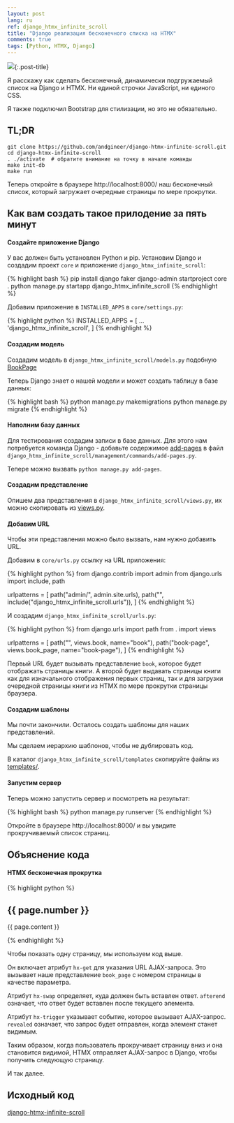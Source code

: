```yaml
---
layout: post
lang: ru
ref: django_htmx_infinite_scroll
title: "Django реализация бесконечного списка на HTMX"
comments: true
tags: [Python, HTMX, Django]
---
```


![](/images/python-scroll.png){:.post-title}

Я расскажу как сделать бесконечный, динамически подгружаемый список на Django и HTMX.
Ни единой строчки JavaScript, ни единого CSS.

Я также подключил Bootstrap для стилизации, но это не обязательно.

## TL;DR
    git clone https://github.com/andgineer/django-htmx-infinite-scroll.git
    cd django-htmx-infinite-scroll
    . ./activate  # обратите внимание на точку в начале команды
    make init-db
    make run

Теперь откройте в браузере http://localhost:8000/ наш бесконечный список, который загружает очередные страницы 
по мере прокрутки.

## Как вам создать такое прилодение за пять минут

#### Создайте приложение Django
У вас должен быть установлен Python и pip.
Установим Django и создадим проект `core`  и приложение `django_htmx_infinite_scroll`:

{% highlight bash %}
pip install django faker
django-admin startproject core .
python manage.py startapp django_htmx_infinite_scroll
{% endhighlight %}

Добавим приложение в `INSTALLED_APPS` в `core/settings.py`:

{% highlight python %}
INSTALLED_APPS = [
    ...
    'django_htmx_infinite_scroll',
]
{% endhighlight %}

#### Создадим модель
Создадим модель в `django_htmx_infinite_scroll/models.py` подобную [BookPage](https://github.com/andgineer/django-htmx-infinite-scroll/blob/84d91ed61b86eb8c7c315ac4ab14b91f9a9101fe/django_htmx_infinite_scroll/models.py#L5)

Теперь Django знает о нашей модели и может создать таблицу в базе данных:

{% highlight bash %}
python manage.py makemigrations
python manage.py migrate
{% endhighlight %}

#### Наполним базу данных
Для тестирования создадим записи в базе данных. Для этого нам потребуется команда Django - добавьте содержимое
[add-pages](https://github.com/andgineer/django-htmx-infinite-scroll/blob/84d91ed61b86eb8c7c315ac4ab14b91f9a9101fe/django_htmx_infinite_scroll/management/commands/add-pages.py#L1)
в файл `django_htmx_infinite_scroll/management/commands/add-pages.py`.

Тепере можно вызвать `python manage.py add-pages`.

#### Создадим представление
Опишем два представления в `django_htmx_infinite_scroll/views.py`, их можно скопировать из
[views.py](https://github.com/andgineer/django-htmx-infinite-scroll/blob/84d91ed61b86eb8c7c315ac4ab14b91f9a9101fe/django_htmx_infinite_scroll/views.py#L1).

#### Добавим URL
Чтобы эти представления можно было вызвать, нам нужно добавить URL.

Добавим в `core/urls.py` ссылку на URL приложения:

{% highlight python %}
from django.contrib import admin
from django.urls import include, path

urlpatterns = [
    path("admin/", admin.site.urls),
    path("", include("django_htmx_infinite_scroll.urls")),
]
{% endhighlight %}

И создадим `django_htmx_infinite_scroll/urls.py`:

{% highlight python %}
from django.urls import path
from . import views

urlpatterns = [
    path("", views.book, name="book"),
    path("book-page", views.book_page, name="book-page"),
]
{% endhighlight %}

Первый URL будет вызывать представление `book`, которое будет отображать страницы книги.
А второй будет выдавать страницы книги как для изначального отображения первых страниц, так и 
для загрузки очередной страницы книги из HTMX по мере прокрутки страницы браузера.

#### Создадим шаблоны
Мы почти закончили.
Осталось создать шаблоны для наших представлений.

Мы сделаем иерархию шаблонов, чтобы не дублировать код.

В каталог `django_htmx_infinite_scroll/templates` скопируйте файлы из
[templates/](https://github.com/andgineer/django-htmx-infinite-scroll/tree/main/django_htmx_infinite_scroll/templates).

#### Запустим сервер
Теперь можно запустить сервер и посмотреть на результат:

{% highlight bash %}
python manage.py runserver
{% endhighlight %}

Откройте в браузере http://localhost:8000/ и вы увидите прокручиваемый список страниц.

## Объяснение кода
#### HTMX бесконечная прокрутка
{% highlight python %}
<div class="row justify-content-center"
        hx-get="{% url 'book-page' %}?page-number={{ page.number|add:1 }}"
        hx-swap="afterend"
        hx-trigger="revealed"
    <div id="page-{{ page.number }}" class="col-10">
        <h2 class="card-title text-center">{{ page.number }}</h2>
        <p class="card-text">{{ page.content }}</p>
    </div>
</div>
{% endhighlight %}

Чтобы показать одну страницу, мы используем код выше.

Он включает атрибут `hx-get` для указания URL AJAX-запроса.
Это вызывает наше представление `book_page` с номером страницы в качестве параметра.

Атрибут `hx-swap` определяет, куда должен быть вставлен ответ. `afterend` означает, что ответ будет
вставлен после текущего элемента.

Атрибут `hx-trigger` указывает событие, которое вызывает AJAX-запрос. `revealed` означает, что запрос
будет отправлен, когда элемент станет видимым.

Таким образом, когда пользователь прокручивает страницу вниз и она становится видимой, HTMX отправляет 
AJAX-запрос в Django, чтобы получить следующую страницу.

И так далее.

## Исходный код
[django-htmx-infinite-scroll](https://github.com/andgineer/django-htmx-infinite-scroll)